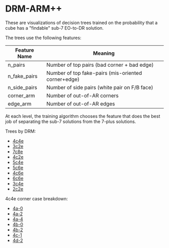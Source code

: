 # DRM-ARM++

These are visualizations of decision trees trained on the probability 
that a cube has a "findable" sub-7 EO-to-DR solution.

The trees use the following features:

| Feature Name        | Meaning                                             |
|---------------------|-----------------------------------------------------|
| n_pairs             | Number of top pairs (bad corner + bad edge)         |
| n_fake_pairs        | Number of top fake-pairs (mis-oriented corner+edge) |
| n_side_pairs        | Number of side pairs (white pair on F/B face)       |
| corner_arm          | Number of out-of-AR corners                         |
| edge_arm            | Number of out-of-AR edges                           |

At each level, the training algorithm chooses the feature that does the best job of separating the 
sub-7 solutions from the 7-plus solutions.

Trees by DRM:
- [4c4e](4c4e_p_sub7_findable.html)
- [3c2e](3c2e_p_sub7_findable.html)
- [7c8e](7c8e_p_sub7_findable.html)
- [4c2e](4c2e_p_sub7_findable.html)
- [5c4e](5c4e_p_sub7_findable.html)
- [5c6e](5c6e_p_sub7_findable.html)
- [4c6e](4c6e_p_sub7_findable.html)
- [6c6e](6c6e_p_sub7_findable.html)
- [3c4e](3c4e_p_sub7_findable.html)
- [2c2e](2c2e_p_sub7_findable.html)

4c4e corner case breakdown:
- [4a-0](4a-0,4e_p_sub7_findable.html)
- [4a-2](4a-2,4e_p_sub7_findable.html)
- [4a-4](4a-4,4e_p_sub7_findable.html)
- [4b-0](4b-0,4e_p_sub7_findable.html)
- [4b-2](4b-2,4e_p_sub7_findable.html)
- [4c-1](4c-1,4e_p_sub7_findable.html)
- [4d-2](4d-2,4e_p_sub7_findable.html) 